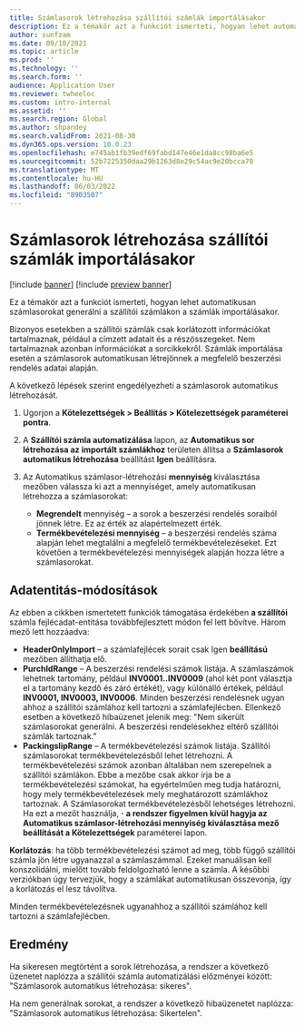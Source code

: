 ```yaml
---
title: Számlasorok létrehozása szállítói számlák importálásakor
description: Ez a témakör azt a funkciót ismerteti, hogyan lehet automatikusan számlasorokat generálni a szállítói számlákon a számlák importálásakor.
author: sunfzam
ms.date: 09/10/2021
ms.topic: article
ms.prod: ''
ms.technology: ''
ms.search.form: ''
audience: Application User
ms.reviewer: twheeloc
ms.custom: intro-internal
ms.assetid: ''
ms.search.region: Global
ms.author: shpandey
ms.search.validFrom: 2021-08-30
ms.dyn365.ops.version: 10.0.23
ms.openlocfilehash: e745ab1fb39edf69fabd147e46e1da8cc98ba6e5
ms.sourcegitcommit: 52b7225350daa29b1263d8e29c54ac9e20bcca70
ms.translationtype: MT
ms.contentlocale: hu-HU
ms.lasthandoff: 06/03/2022
ms.locfileid: "8903507"
---
```

# <a name="generate-invoice-lines-when-you-import-vendor-invoices"></a>Számlasorok létrehozása szállítói számlák importálásakor

[!include [banner](../includes/banner.md)]
[!include [preview banner](../includes/preview-banner.md)]

Ez a témakör azt a funkciót ismerteti, hogyan lehet automatikusan számlasorokat generálni a szállítói számlákon a számlák importálásakor.

Bizonyos esetekben a szállítói számlák csak korlátozott információkat tartalmaznak, például a címzett adatait és a részösszegeket. Nem tartalmaznak azonban információkat a sorcikkekről. Számlák importálása esetén a számlasorok automatikusan létrejönnek a megfelelő beszerzési rendelés adatai alapján.

A következő lépések szerint engedélyezheti a számlasorok automatikus létrehozását.

1.  Ugorjon a **Kötelezettségek \> Beállítás \> Kötelezettségek paraméterei pontra**.
2.  A **Szállítói számla automatizálása** lapon, az **Automatikus sor létrehozása az importált számlákhoz** területen állítsa a **Számlasorok automatikus létrehozása** beállítást **Igen** beállításra. 
4.  Az Automatikus számlasor-létrehozási **mennyiség** kiválasztása mezőben válassza ki azt a mennyiséget, amely automatikusan létrehozza a számlasorokat:

    - **Megrendelt** mennyiség – a sorok a beszerzési rendelés soraiból jönnek létre. Ez az érték az alapértelmezett érték.
    - **Termékbevételezési mennyiség** – a beszerzési rendelés száma alapján lehet megtalálni a megfelelő termékbevételezéseket. Ezt követően a termékbevételezési mennyiségek alapján hozza létre a számlasorokat.

## <a name="data-entity-changes"></a>Adatentitás-módosítások

Az ebben a cikkben ismertetett funkciók támogatása érdekében **a szállítói** számla fejlécadat-entitása továbbfejlesztett módon fel lett bővítve. Három mező lett hozzáadva:

- **HeaderOnlyImport** – a számlafejlécek sorait csak Igen **beállítású** mezőben állíthatja elő.
- **PurchIdRange** – A beszerzési rendelési számok listája. A számlaszámok lehetnek tartomány, például **INV0001..INV0009** (ahol két pont választja el a tartomány kezdő és záró értékét), vagy különálló értékek, például **INV0001, INV0003, INV0006**. Minden beszerzési rendelésnek ugyan ahhoz a szállítói számlához kell tartozni a számlafejlécben. Ellenkező esetben a következő hibaüzenet jelenik meg: "Nem sikerült számlasorokat generálni. A beszerzési rendelésekhez eltérő szállítói számlák tartoznak."
- **PackingslipRange** – A termékbevételezési számok listája. Szállítói számlasorokat termékbevételezésből lehet létrehozni. A termékbevételezési számok azonban általában nem szerepelnek a szállítói számlákon. Ebbe a mezőbe csak akkor írja be a termékbevételezési számokat, ha egyértelműen meg tudja határozni, hogy mely termékbevételezések mely meghatározott számlákhoz tartoznak. A Számlasorokat termékbevételezésből lehetséges létrehozni. Ha ezt a mezőt használja, **·** **a rendszer figyelmen kívül hagyja az Automatikus számlasor-létrehozási mennyiség kiválasztása mező beállítását a Kötelezettségek** paraméterei lapon. 

**Korlátozás**: ha több termékbevételezési számot ad meg, több függő szállítói számla jön létre ugyanazzal a számlaszámmal. Ezeket manuálisan kell konszolidálni, mielőtt tovább feldolgozható lenne a számla. A későbbi verziókban úgy tervezjük, hogy a számlákat automatikusan összevonja, így a korlátozás el lesz távolítva.

Minden termékbevételezésnek ugyanahhoz a szállítói számlához kell tartozni a számlafejlécben.

## <a name="result"></a>Eredmény

Ha sikeresen megtörtént a sorok létrehozása, a rendszer a következő üzenetet naplózza a szállítói számla automatizálási előzményei között: "Számlasorok automatikus létrehozása: sikeres".

Ha nem generálnak sorokat, a rendszer a következő hibaüzenetet naplózza: "Számlasorok automatikus létrehozása: Sikertelen".
